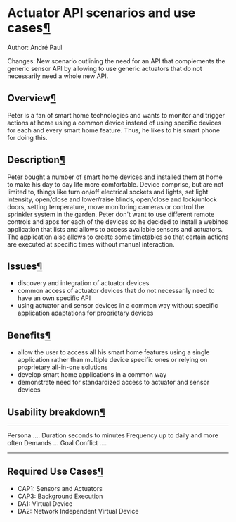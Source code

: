 Actuator API scenarios and use cases[¶](#Actuator-API-scenarios-and-use-cases)
==============================================================================

Author: André Paul

Changes: New scenario outlining the need for an API that complements the
generic sensor API by allowing to use generic actuators that do not
necessarily need a whole new API.

Overview[¶](#Overview)
----------------------

Peter is a fan of smart home technologies and wants to monitor and
trigger actions at home using a common device instead of using specific
devices for each and every smart home feature. Thus, he likes to his
smart phone for doing this.

Description[¶](#Description)
----------------------------

Peter bought a number of smart home devices and installed them at home
to make his day to day life more comfortable. Device comprise, but are
not limited to, things like turn on/off electrical sockets and lights,
set light intensity, open/close and lower/raise blinds, open/close and
lock/unlock doors, setting temperature, move monitoring cameras or
control the sprinkler system in the garden. Peter don't want to use
different remote controls and apps for each of the devices so he decided
to install a webinos application that lists and allows to access
available sensors and actuators. The application also allows to create
some timetables so that certain actions are executed at specific times
without manual interaction.

Issues[¶](#Issues)
------------------

-   discovery and integration of actuator devices
-   common access of actuator devices that do not necessarily need to
    have an own specific API
-   using actuator and sensor devices in a common way without specific
    application adaptations for proprietary devices

Benefits[¶](#Benefits)
----------------------

-   allow the user to access all his smart home features using a single
    application rather than multiple device specific ones or relying on
    proprietary all-in-one solutions
-   develop smart home applications in a common way
-   demonstrate need for standardized access to actuator and sensor
    devices

Usability breakdown[¶](#Usability-breakdown)
--------------------------------------------

  --------------- ----------------------------
  Persona         ....
  Duration        seconds to minutes
  Frequency       up to daily and more often
  Demands         ...
  Goal Conflict   ....
  --------------- ----------------------------

Required Use Cases[¶](#Required-Use-Cases)
------------------------------------------

-   CAP1: Sensors and Actuators
-   CAP3: Background Execution
-   DA1: Virtual Device
-   DA2: Network Independent Virtual Device

